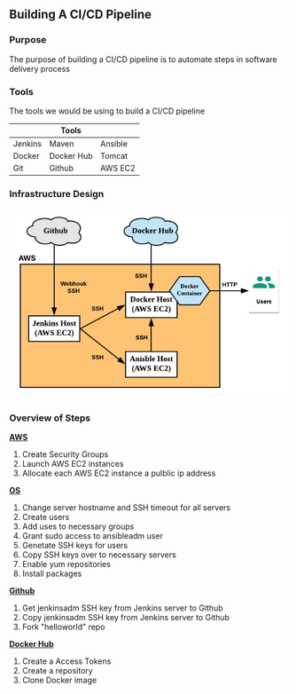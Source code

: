## Building A CI/CD Pipeline


### Purpose

The purpose of building a CI/CD pipeline is to automate steps in software delivery process


### Tools

The tools we would be using to build a CI/CD pipeline

|         |   **Tools**   |            |
|---------|---------------|------------|
| Jenkins |     Maven     |   Ansible  |
|  Docker |  Docker Hub   |   Tomcat   |
|   Git   |    Github     |   AWS EC2  |



### Infrastructure Design
![Infrastructure Design](https://github.com/hadriane/cicd_pipeline_java/blob/master/images/Infrastructure_Design.png)


### Overview of Steps

**[AWS](https://github.com/hadriane/cicd_pipeline_java/blob/master/steps/steps_aws.md)**
1. Create Security Groups
2. Launch AWS EC2 instances
3. Allocate each AWS EC2 instance a pulblic ip address

**[OS](https://github.com/hadriane/cicd_pipeline_java/blob/master/steps/steps_os.md)**
1. Change server hostname and SSH timeout for all servers
2. Create users
3. Add uses to necessary groups
4. Grant sudo access to ansibleadm user
5. Genetate SSH keys for users
6. Copy SSH keys over to necessary servers
7. Enable yum repositories
8. Install packages

**[Github](https://github.com/hadriane/cicd_pipeline_java/blob/master/steps/steps_github.md)**
1. Get jenkinsadm SSH key from Jenkins server to Github
2. Copy jenkinsadm SSH key from Jenkins server to Github
3. Fork "helloworld" repo

**[Docker Hub](https://github.com/hadriane/cicd_pipeline_java/blob/master/steps/steps_dockerhub.md)**
1. Create a Access Tokens
2. Create a repository
3. Clone Docker image

 
